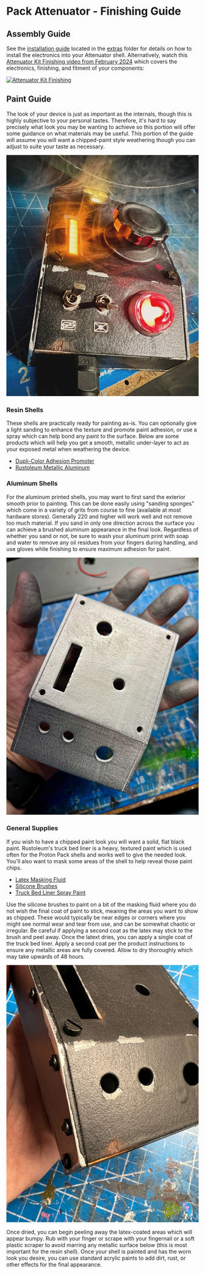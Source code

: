 # Pack Attenuator - Finishing Guide

## Assembly Guide

See the [installation guide](https://github.com/gpstar81/GPStar-proton-pack/extras/Attenuator-Install-Guide.pdf?raw=1) located in the [extras](https://github.com/gpstar81/GPStar-proton-pack/extras/) folder for details on how to install the electronics into your Attenuator shell. Alternatively, watch this [Attenuator Kit Finishing video from February 2024](https://www.youtube.com/watch?v=vBww_2N0M-k) which covers the electronics, finishing, and fitment of your components:

[![Attenuator Kit Finishing](https://img.youtube.com/vi/vBww_2N0M-k/maxresdefault.jpg)](https://www.youtube.com/watch?v=vBww_2N0M-k)

## Paint Guide

The look of your device is just as important as the internals, though this is highly subjective to your personal tastes. Therefore, it's hard to say precisely what look you may be wanting to achieve so this portion will offer some guidance on what materials may be useful. This portion of the guide will assume you will want a chipped-paint style weathering though you can adjust to suite your taste as necessary.

![](images/Attenuator_Finished.jpg)

### Resin Shells

These shells are practically ready for painting as-is. You can optionally give a light sanding to enhance the texture and promote paint adhesion, or use a spray which can help bond any paint to the surface. Below are some products which will help you get a smooth, metallic under-layer to act as your exposed metal when weathering the device.

* [Dupli-Color Adhesion Promoter](https://a.co/d/b7cgghV)
* [Rustoleum Metallic Aluminum](https://a.co/d/bASBF62)

### Aluminum Shells

For the aluminum printed shells, you may want to first sand the exterior smooth prior to painting. This can be done easily using "sanding sponges" which come in a variety of grits from course to fine (available at most hardware stores). Generally 220 and higher will work well and not remove too much material. If you sand in only one direction across the surface you can achieve a brushed aluminum appearance in the final look. Regardless of whether you sand or not, be sure to wash your aluminum print with soap and water to remove any oil residues from your fingers during handling, and use gloves while finishing to ensure maximum adhesion for paint.

![](images/Attenuator_Sanded.jpg)

### General Supplies

If you wish to have a chipped paint look you will want a solid, flat black paint. Rustoleum's truck bed liner is a heavy, textured paint which is used often for the Proton Pack shells and works well to give the needed look. You'll also want to mask some areas of the shell to help reveal those paint chips.

* [Latex Masking Fluid](https://a.co/d/8V2Wkzw)
* [Silicone Brushes](https://a.co/d/0DYPN6F)
* [Truck Bed Liner Spray Paint](https://a.co/d/4TvnJ51)

Use the silicone brushes to paint on a bit of the masking fluid where you do not wish the final coat of paint to stick, meaning the areas you want to show as chipped. These would typically be near edges or corners where you might see normal wear and tear from use, and can be somewhat chaotic or irregular. Be careful if applying a second coat as the latex may stick to the brush and peel away. Once the latext dries, you can apply a single coat of the truck bed liner. Apply a second coat per the product instructions to ensure any metallic areas are fully covered. Allow to dry thoroughly which may take upwards of 48 hours.

![](images/Attenuator_Chipped.jpg)

Once dried, you can begin peeling away the latex-coated areas which will appear bumpy. Rub with your finger or scrape with your fingernail or a soft plastic scraper to avoid marring any metallic surface below (this is most important for the resin shell). Once your shell is painted and has the worn look you desire, you can use standard acrylic paints to add dirt, rust, or other effects for the final appearance.